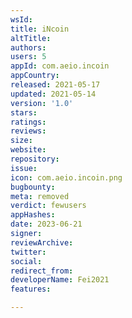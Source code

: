 ```yaml
---
wsId: 
title: iNcoin
altTitle: 
authors: 
users: 5
appId: com.aeio.incoin
appCountry: 
released: 2021-05-17
updated: 2021-05-14
version: '1.0'
stars: 
ratings: 
reviews: 
size: 
website: 
repository: 
issue: 
icon: com.aeio.incoin.png
bugbounty: 
meta: removed
verdict: fewusers
appHashes: 
date: 2023-06-21
signer: 
reviewArchive: 
twitter: 
social: 
redirect_from: 
developerName: Fei2021
features: 

---
```


